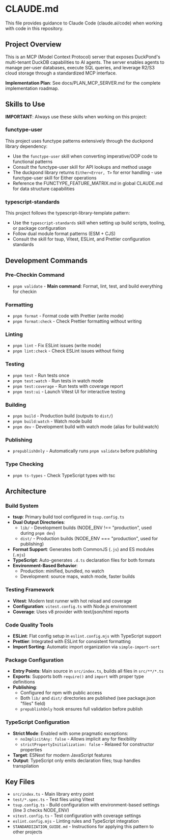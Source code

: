 # CLAUDE.md

This file provides guidance to Claude Code (claude.ai/code) when working with code in this repository.

## Project Overview

This is an MCP (Model Context Protocol) server that exposes DuckPond's multi-tenant DuckDB capabilities to AI agents. The server enables agents to manage per-user databases, execute SQL queries, and leverage R2/S3 cloud storage through a standardized MCP interface.

**Implementation Plan**: See docs/PLAN_MCP_SERVER.md for the complete implementation roadmap.

## Skills to Use

**IMPORTANT**: Always use these skills when working on this project:

### functype-user

This project uses functype patterns extensively through the duckpond library dependency:

- Use the `functype-user` skill when converting imperative/OOP code to functional patterns
- Consult the functype-user skill for API lookups and method usage
- The duckpond library returns `Either<Error, T>` for error handling - use functype-user skill for Either operations
- Reference the FUNCTYPE_FEATURE_MATRIX.md in global CLAUDE.md for data structure capabilities

### typescript-standards

This project follows the typescript-library-template pattern:

- Use the `typescript-standards` skill when setting up build scripts, tooling, or package configuration
- Follow dual module format patterns (ESM + CJS)
- Consult the skill for tsup, Vitest, ESLint, and Prettier configuration standards

## Development Commands

### Pre-Checkin Command

- `pnpm validate` - **Main command**: Format, lint, test, and build everything for checkin

### Formatting

- `pnpm format` - Format code with Prettier (write mode)
- `pnpm format:check` - Check Prettier formatting without writing

### Linting

- `pnpm lint` - Fix ESLint issues (write mode)
- `pnpm lint:check` - Check ESLint issues without fixing

### Testing

- `pnpm test` - Run tests once
- `pnpm test:watch` - Run tests in watch mode
- `pnpm test:coverage` - Run tests with coverage report
- `pnpm test:ui` - Launch Vitest UI for interactive testing

### Building

- `pnpm build` - Production build (outputs to `dist/`)
- `pnpm build:watch` - Watch mode build
- `pnpm dev` - Development build with watch mode (alias for build:watch)

### Publishing

- `prepublishOnly` - Automatically runs `pnpm validate` before publishing

### Type Checking

- `pnpm ts-types` - Check TypeScript types with tsc

## Architecture

### Build System

- **tsup**: Primary build tool configured in `tsup.config.ts`
- **Dual Output Directories**:
  - `lib/` - Development builds (NODE_ENV !== "production", used during `pnpm dev`)
  - `dist/` - Production builds (NODE_ENV === "production", used for publishing)
- **Format Support**: Generates both CommonJS (`.js`) and ES modules (`.mjs`)
- **TypeScript**: Auto-generates `.d.ts` declaration files for both formats
- **Environment-Based Behavior**:
  - Production: minified, bundled, no watch
  - Development: source maps, watch mode, faster builds

### Testing Framework

- **Vitest**: Modern test runner with hot reload and coverage
- **Configuration**: `vitest.config.ts` with Node.js environment
- **Coverage**: Uses v8 provider with text/json/html reports

### Code Quality Tools

- **ESLint**: Flat config setup in `eslint.config.mjs` with TypeScript support
- **Prettier**: Integrated with ESLint for consistent formatting
- **Import Sorting**: Automatic import organization via `simple-import-sort`

### Package Configuration

- **Entry Points**: Main source in `src/index.ts`, builds all files in `src/**/*.ts`
- **Exports**: Supports both `require()` and `import` with proper type definitions
- **Publishing**:
  - Configured for npm with public access
  - Both `lib/` and `dist/` directories are published (see package.json "files" field)
  - `prepublishOnly` hook ensures full validation before publish

### TypeScript Configuration

- **Strict Mode**: Enabled with some pragmatic exceptions:
  - `noImplicitAny: false` - Allows implicit any for flexibility
  - `strictPropertyInitialization: false` - Relaxed for constructor properties
- **Target**: ESNext for modern JavaScript features
- **Output**: TypeScript only emits declaration files; tsup handles transpilation

## Key Files

- `src/index.ts` - Main library entry point
- `test/*.spec.ts` - Test files using Vitest
- `tsup.config.ts` - Build configuration with environment-based settings (line 3 checks NODE_ENV)
- `vitest.config.ts` - Test configuration with coverage settings
- `eslint.config.mjs` - Linting rules and TypeScript integration
- `STANDARDIZATION_GUIDE.md` - Instructions for applying this pattern to other projects
